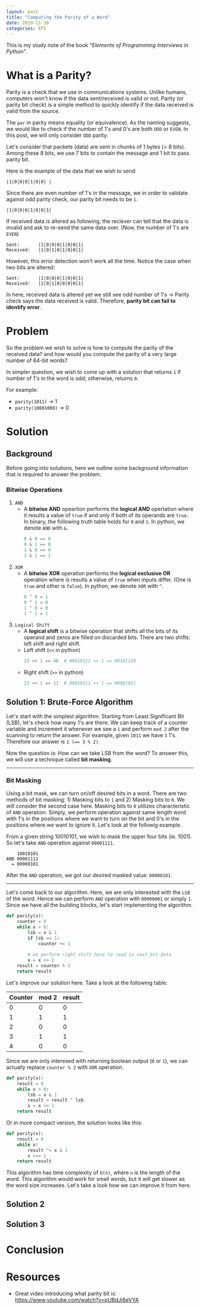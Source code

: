 ```yaml
---
layout: post
title: "Computing the Parity of a Word"
date: 2019-11-30
categories: EPI
---
```

This is my study note of the book "_Elements of Programming Interviews in Python_". 

# What is a Parity?
Parity is a check that we use in communications systems. Unlike humans, computers won't know if the data sent/received is valid or not. Parity (or parity bit check) is a simple method to quickly identify if the data received is valid from the source. 

The `par` in parity means equality (or equivalence). As the naming suggests, we would like to check if the number of 1's and 0's are both `ODD` or `EVEN`. In this post, we will only consider `ODD` parity. 

Let's consider that packets (data) are sent in chunks of 1 bytes (= 8 bits). Among these 8 bits, we use 7 bits to contain the message and 1 bit to pass parity bit. 

Here is the example of the data that we wish to send
```
|1|0|0|0|1|0|0| |
```

Since there are even number of 1's in the message, we in order to validate against odd parity check, our parity bit needs to be `1`.
```
|1|0|0|0|1|0|0|1|
```

If received data is altered as following, the reciever can tell that the data is invalid and ask to re-send the same data over. (Now, the number of 1's are `EVEN`)
```
Sent:       |1|0|0|0|1|0|0|1|
Received:   |1|0|1|0|1|0|0|1|
```

However, this error detection won't work all the time. Notice the case when two bits are altered:
```
Sent:       |1|0|0|0|1|0|0|1|
Received:   |1|0|1|0|0|0|0|1|
```
In here, received data is altered yet we still see odd number of 1's -> Parity check says the data received is valid. Therefore, __parity bit can fail to identify error__.

# Problem
So the problem we wish to solve is how to compute the parity of the received data?
and how would you compute the parity of a very large number of 64-bit words?

In simpler question, we wish to come up with a solution that returns `1` if number of 1's in the word is odd; otherwise, returns `0`.

For example:
- `parity(1011)` -> 1
- `parity(10001000)` -> 0

# Solution
## Background
Before going into solutions, here we outline some background information that is required to answer the problem.
### Bitwise Operations
1. `AND`
    - A __bitwise AND__ opeartion performs the __logical AND__ opertation where it results a value of `true` if and only if both of its operands are `true`. In binary, the following truth table holds for `0` and `1`. In python, we denote `AND` with `&`.
        ```python
        0 & 0 == 0
        0 & 1 == 0
        1 & 0 == 0
        1 & 1 == 1
        ```
2. `XOR`
    - A __bitwise XOR__ operation performs the __logical exclusive OR__ operation where is results a value of `true` when inputs differ. (One is `true` and other is `false`). In python, we denote `XOR` with `^`.
        ```python
        0 ^ 0 = 1
        0 ^ 1 = 0
        1 ^ 0 = 0
        1 ^ 1 = 1
        ```
3. `Logical Shift`
    - A  __logical shift__ is a bitwise operation that shifts all the bits of its operand and zeros are filled on discarded bits. There are two shifts: left shift and right shift.
    - Left shift (`<<` in python)
        ```python
        23 << 1 == 46  # 00010111 << 1 == 00101110
        ```
    - Right shift (`>>` in python)
        ```python
        23 >> 1 == 11  # 00010111 >> 1 == 00001011
        ```


## Solution 1: Brute-Force Algorithm
Let's start with the simplest algorithm. Starting from Least Significant Bit (LSB), let's check how many 1's are there. We can keep track of a counter variable and increment it whenever we see a `1` and perform `mod 2` after the scanning to return the answer. For example, given `1011` we have `3` 1's. Therefore our answer is `1 (== 3 % 2)`.

Now the question is: How can we take LSB from the word? To answer this, we will use a technique called __bit masking__.

---

### Bit Masking
Using a bit mask, we can turn on/off desired bits in a word. There are two methods of bit masking: 1) Masking bits to `1` and 2) Masking bits to `0`. We will consider the second case here. Masking bits to `0` utilizes characteristic of `AND` operation. Simply, we perform operation against same length word with 1's in the positions where we want to turn on the bit and 0's in the positions where we want to ignore it. Let's look at the followig example.

From a given string 10010101, we wish to mask the upper four bits (ie. 1001). So let's take `AND` operation against `00001111`.
```
    10010101
AND 00001111
  = 00000101
```
After the `AND` operation, we got our desired masked value: `00000101`.

---

Let's come back to our algorithm. Here, we are only interested with the `LSB` of the word. Hence we can perform `AND` operation with `00000001` or simply `1`. Since we have all the building blocks, let's start implementing the algorithm.

```python
def parity(x):
    counter = 0
    while x > 0:
        lsb = x & 1
        if lsb == 1:
            counter += 1
        
        # we perform right shift here to read in next bit data
        x = x >> 1
    result = counter % 2
    return result
```

Let's improve our solution here. Take a look at the following table:
<table>
  <thead>
    <tr>
      <th>Counter</th> <th>mod 2</th> <th>result</th>
    </tr>
  </thead>
  <tbody>
    <tr>
      <td>0</td> <td>0</td> <td>0</td>
    </tr>
    <tr>
      <td>1</td> <td>1</td> <td>1</td>
    </tr>
    <tr>
      <td>2</td> <td>0</td> <td>0</td>
    </tr>
    <tr>
      <td>3</td> <td>1</td> <td>1</td>
    </tr>
    <tr>
      <td>4</td> <td>0</td> <td>0</td>
    </tr>
  </tbody>
</table>


Since we are only interesed with returning boolean output (`0` or `1`), we can actually replace `counter % 2` with `XOR` operation.
```python
def parity(x):
    result = 0
    while x > 0:
        lsb = x & 1
        result = result ^ lsb
        x = x >> 1
    return result
```

Or in more compact version, the solution looks like this:
   
```python
def parity(x):
    result = 0
    while x:
        result ^= x & 1
        x >>= 1
    return result
```

This algorithm has time complexity of `O(n)`, where `n` is the length of the word. This algorithm would work for small words, but it will get slower as the word size increases. Let's take a look how we can improve it from here.

## Solution 2
## Solution 3

# Conclusion

# Resources
- Great video introducing what parity bit is: https://www.youtube.com/watch?v=pUBdJi6eVYA
